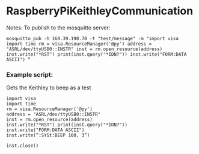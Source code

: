 # RaspberryPiKeithleyCommunication

Notes:
To publish to the mosquitto server: 

`mosquitto_pub -h 160.39.198.70 -t "test/message" -m "import visa import time rm = visa.ResourceManager('@py') address = "ASRL/dev/ttyUSB0::INSTR" inst = rm.open_resource(address) inst.write("*RST") print(inst.query("*IDN?")) inst.write("FORM:DATA ASCII") “ `


### Example script: 
Gets the Keithley to beep as a test 

```
import visa 
import time 
rm = visa.ResourceManager('@py') 
address = "ASRL/dev/ttyUSB0::INSTR"
inst = rm.open_resource(address) 
inst.write("*RST") print(inst.query("*IDN?")) 
inst.write("FORM:DATA ASCII") 
inst.write(“:SYSt:BEEP 100, 3“)
 
inst.close()

```
